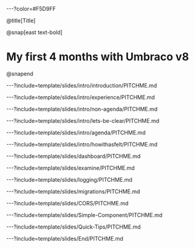 ---?color=#F5D9FF

@title[Title]

@snap[east text-bold]

# My first 4 months with Umbraco v8

@snapend

---?include=template/slides/intro/introduction/PITCHME.md

---?include=template/slides/intro/experience/PITCHME.md

---?include=template/slides/intro/non-agenda/PITCHME.md

---?include=template/slides/intro/lets-be-clear/PITCHME.md

---?include=template/slides/intro/agenda/PITCHME.md

---?include=template/slides/intro/howithasfelt/PITCHME.md

---?include=template/slides/dashboard/PITCHME.md

---?include=template/slides/examine/PITCHME.md

---?include=template/slides/logging/PITCHME.md

---?include=template/slides/migrations/PITCHME.md

---?include=template/slides/CORS/PITCHME.md

---?include=template/slides/Simple-Component/PITCHME.md

---?include=template/slides/Quick-Tips/PITCHME.md

---?include=template/slides/End/PITCHME.md

<!-----
# Things I've Not Gotten Round To (yet)
- Creating Property Editors
- setup custom routes without breaking the back office
- Using Hangfire with v8 (or new BackGroundTaskRunner [PR](https://github.com/umbraco/UmbracoDocs/pull/1802/files#diff-521b75e92a1d7d49464851a0dce818d9R92))
-->

